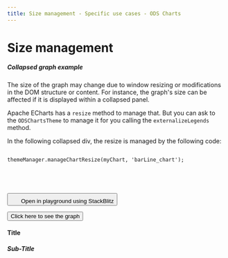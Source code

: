 ```yaml
---
title: Size management - Specific use cases - ODS Charts
---
```


<div class="title-bar">
  <div class="container-xxl">
    <h1 class="display-1">Size management</h1>
  </div>
</div>
<div class="container-xxl pt-3">
  <div class="card w-100">
    <div class="card-body">
      <h5 class="card-title">Collapsed graph example</h5>
      <p class="card-text pe-5">The size of the graph may change due to window resizing or modifications in the DOM structure or content. For instance, the graph's size can be affected if it is displayed within a collapsed panel.</p>
      <p class="card-text pe-5">Apache ECharts has a <code>resize</code> method to manage that. But you can ask to the <code>ODSChartsTheme</code> to manage it for you calling the <code>externalizeLegends</code> method.</p>
      <p class="card-text pe-5">
        In the following collapsed div, the resize is managed by the following code:
        <code>
          <pre>
themeManager.manageChartResize(myChart, 'barLine_chart');
          </pre>
        </code>
      </p>
      <button class="btn btn-icon btn-outline-secondary btn-edit" data-bs-toggle="tooltip" data-bs-placement="top" data-bs-title="Open in playground">
        <svg width="1.25rem" height="1.25rem" fill="currentColor" aria-hidden="true">
          <use xlink:href="#lightning-charge-fill" />
        </svg>
        <span class="visually-hidden">Open in playground using StackBlitz</span>
      </button>
      <div id="htmlId">
        <p class="d-inline-flex gap-1">
          <button class="btn btn-primary" type="button" data-bs-toggle="collapse" data-bs-target="#collapseChart" aria-expanded="false" aria-controls="collapseChart">Click here to see the graph</button>
        </p>
        <div class="collapse" id="collapseChart">
          <div class="card card-body">
            <div>
              <div class="border border-subtle position-relative">
                <div class="chart_title">
                  <h4 class="display-4 mx-3 mb-1 mt-3">Title</h4>
                  <h5 class="display-5 mx-3 mb-1 mt-0">Sub-Title</h5>
                </div>
                <div id="barLine_holder">
                  <div id="barLine_chart" style="width: 100%; height: 50vh" class="position-relative"></div>
                </div>
                <div id="barLine_legend"></div>
              </div>
            </div>
          </div>
        </div>
      </div>
      <script>
        addViewCode();
      </script>
    </div>
  </div>
  <script id="codeId">
    ///////////////////////////////////////////////////
    // Used data
    ///////////////////////////////////////////////////

    // Data to be displayed
    var dataOptions = {
      grid: {
        left: '0%',
        right: '0%',
      },
      xAxis: {
        type: 'category',
        data: ['Jan', 'Feb', 'Mar', 'Apr', 'May', 'Jun'],
      },
      yAxis: {},
      series: [
        {
          data: [10, 22, 28.8956454657, 23, 19, 15],
          type: 'bar',
        },
        {
          data: [12, 28.8956454657, 23, 15, 15, 18],
          type: 'line',
        },
      ],
      legend: {
        data: ['label 0', 'label 1'],
      },
    };

    ///////////////////////////////////////////////////
    // ODS Charts
    ///////////////////////////////////////////////////
    // Build the theme
    var themeManager = ODSCharts.getThemeManager();
    echarts.registerTheme(themeManager.name, themeManager.theme);

    // Get the chart holder and initiate it with the generated theme
    var div = document.getElementById('barLine_chart');
    var myChart = echarts.init(div, themeManager.name, {
      renderer: 'svg',
    });

    // Set the data to be displayed.
    themeManager.setDataOptions(dataOptions);
    // Register the externalization of the legend.
    themeManager.externalizeLegends(myChart, '#barLine_legend');
    // Manage window size changed
    themeManager.manageChartResize(myChart, 'barLine_chart');
    // Register the externalization of the tooltip/popup
    themeManager.externalizePopover();
    // Observe dark / light mode changes
    themeManager.manageThemeObserver(myChart);
    // Display the chart using the configured theme and data.
    myChart.setOption(themeManager.getChartOptions());

  </script>
</div>

